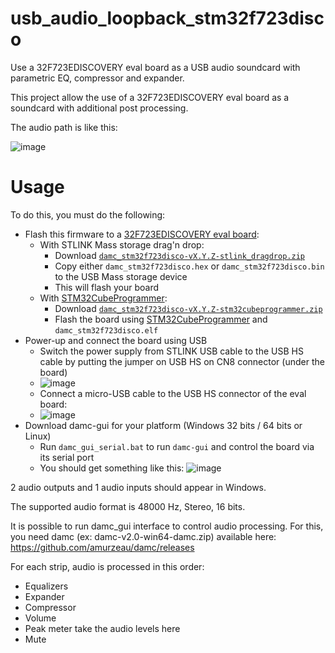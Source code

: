 # usb_audio_loopback_stm32f723disco
Use a 32F723EDISCOVERY eval board as a USB audio soundcard with parametric EQ, compressor and expander.

This project allow the use of a 32F723EDISCOVERY eval board as a soundcard with additional post processing.

The audio path is like this:

![image](https://github.com/amurzeau/usb_audio_loopback_stm32f723disco/assets/5435069/f04d3855-c86d-4473-b637-9e45d790353c)


# Usage

To do this, you must do the following:

- Flash this firmware to a [32F723EDISCOVERY eval board](https://www.st.com/en/evaluation-tools/32f723ediscovery.html):
  - With STLINK Mass storage drag'n drop:
    - Download [`damc_stm32f723disco-vX.Y.Z-stlink_dragdrop.zip`](https://github.com/amurzeau/usb_audio_loopback_stm32f723disco/releases)
    - Copy either `damc_stm32f723disco.hex` or `damc_stm32f723disco.bin` to the USB Mass storage device
    - This will flash your board
  - With [STM32CubeProgrammer](https://www.st.com/en/development-tools/stm32cubeprog.html#get-software):
    - Download [`damc_stm32f723disco-vX.Y.Z-stm32cubeprogrammer.zip`](https://github.com/amurzeau/usb_audio_loopback_stm32f723disco/releases)
    - Flash the board using [STM32CubeProgrammer](https://www.st.com/en/development-tools/stm32cubeprog.html#get-software) and `damc_stm32f723disco.elf`
- Power-up and connect the board using USB
  - Switch the power supply from STLINK USB cable to the USB HS cable by putting the jumper on USB HS on CN8 connector (under the board)
  - ![image](https://github.com/amurzeau/usb_audio_loopback_stm32f723disco/assets/5435069/e278a713-f019-4f7e-88aa-21728fbe3aa5)
  - Connect a micro-USB cable to the USB HS connector of the eval board:
  - ![image](https://github.com/amurzeau/usb_audio_loopback_stm32f723disco/assets/5435069/bb68733d-9a57-4fb9-85a5-a91b0eed475d)
- Download damc-gui for your platform (Windows 32 bits / 64 bits or Linux)
  - Run `damc_gui_serial.bat` to run `damc-gui` and control the board via its serial port
  - You should get something like this:
    ![image](https://github.com/amurzeau/usb_audio_loopback_stm32f723disco/assets/5435069/63e6b8c0-a752-46f5-a39a-17d5cd093d7c)


2 audio outputs and 1 audio inputs should appear in Windows.

The supported audio format is 48000 Hz, Stereo, 16 bits.

It is possible to run damc_gui interface to control audio processing.
For this, you need damc (ex: damc-v2.0-win64-damc.zip) available here: https://github.com/amurzeau/damc/releases


For each strip, audio is processed in this order:
- Equalizers
- Expander
- Compressor
- Volume
- Peak meter take the audio levels here
- Mute
